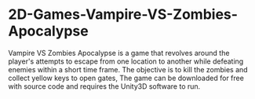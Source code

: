 # 2D-Games-Vampire-VS-Zombies-Apocalypse
Vampire VS Zombies Apocalypse is a game that revolves around the player's attempts to escape from one location to another while defeating enemies within a short time frame. The objective is to kill the zombies and collect yellow keys to open gates, The game can be downloaded for free with source code and requires the Unity3D software to run.
